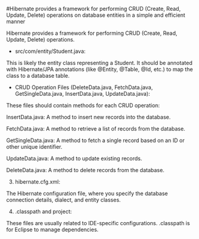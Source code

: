 #Hibernate provides a framework for performing CRUD (Create, Read, Update, Delete) operations on database entities in a simple and efficient manner

Hibernate provides a framework for performing CRUD (Create, Read, Update, Delete) operations.

* src/com/entity/Student.java:

This is likely the entity class representing a Student. It should be annotated with Hibernate/JPA annotations (like @Entity, @Table, @Id, etc.) to map the class to a database table.

* CRUD Operation Files (DeleteData.java, FetchData.java, GetSingleData.java, InsertData.java, UpdateData.java):

These files should contain methods for each CRUD operation:

InsertData.java: A method to insert new records into the database.

FetchData.java: A method to retrieve a list of records from the database.

GetSingleData.java: A method to fetch a single record based on an ID or other unique identifier.

UpdateData.java: A method to update existing records.

DeleteData.java: A method to delete records from the database.

3. hibernate.cfg.xml:

The Hibernate configuration file, where you specify the database connection details, dialect, and entity classes.

4. .classpath and project:

These files are usually related to IDE-specific configurations. .classpath is for Eclipse to manage dependencies.


